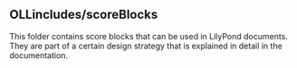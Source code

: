 OLLincludes/scoreBlocks
-----------------------

This folder contains score blocks that can be used in LilyPond documents.
They are part of a certain design strategy that is explained in detail in the documentation.